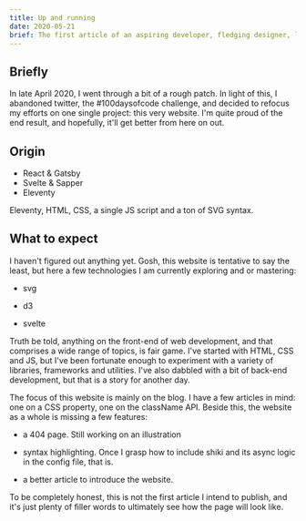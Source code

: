 ```yaml
---
title: Up and running
date: 2020-05-21
brief: The first article of an aspiring developer, fledging designer, long-distance runner
---
```


## Briefly

In late April 2020, I went through a bit of a rough patch. In light of this, I abandoned twitter, the #100daysofcode challenge, and decided to refocus my efforts on one single project: this very website. I'm quite proud of the end result, and hopefully, it'll get better from here on out.

## Origin

- React & Gatsby
- Svelte & Sapper
- Eleventy

Eleventy, HTML, CSS, a single JS script and a ton of SVG syntax.

## What to expect

I haven't figured out anything yet. Gosh, this website is tentative to say the least, but here a few technologies I am currently exploring and or mastering:

- svg

- d3

- svelte

Truth be told, anything on the front-end of web development, and that comprises a wide range of topics, is fair game. I've started with HTML, CSS and JS, but I've been fortunate enough to experiment with a variety of libraries, frameworks and utilities. I've also dabbled with a bit of back-end development, but that is a story for another day.

The focus of this website is mainly on the blog. I have a few articles in mind: one on a CSS property, one on the className API. Beside this, the website as a whole is missing a few features:

- a 404 page. Still working on an illustration

- syntax highlighting. Once I grasp how to include shiki and its async logic in the config file, that is.

- a better article to introduce the website.

To be completely honest, this is not the first article I intend to publish, and it's just plenty of filler words to ultimately see how the page will look like.
